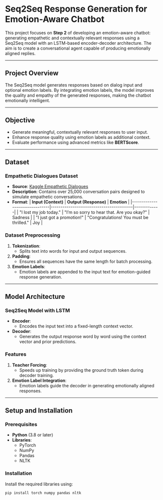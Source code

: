 # Seq2Seq Response Generation for Emotion-Aware Chatbot

This project focuses on **Step 2** of developing an emotion-aware chatbot: generating empathetic and contextually relevant responses using a Seq2Seq model with an LSTM-based encoder-decoder architecture. The aim is to create a conversational agent capable of producing emotionally aligned replies.

---

## **Project Overview**

The Seq2Seq model generates responses based on dialog input and optional emotion labels. By integrating emotion labels, the model improves the quality and empathy of the generated responses, making the chatbot emotionally intelligent.

---

## **Objective**

- Generate meaningful, contextually relevant responses to user input.
- Enhance response quality using emotion labels as additional context.
- Evaluate performance using advanced metrics like **BERTScore**.

---

## **Dataset**

### **Empathetic Dialogues Dataset**
- **Source**: [Kaggle Empathetic Dialogues](https://www.kaggle.com/datasets/atharvjairath/empathetic-dialogues-facebook-ai)
- **Description**: Contains over 25,000 conversation pairs designed to simulate empathetic conversations.
- **Format**:
  | **Input (Context)**            | **Output (Response)**                   | **Emotion** |
  |--------------------------------|------------------------------------------|-------------|
  | "I lost my job today."         | "I’m so sorry to hear that. Are you okay?" | Sadness     |
  | "I just got a promotion!"      | "Congratulations! You must be thrilled."  | Joy         |

### **Dataset Preprocessing**
1. **Tokenization**:
   - Splits text into words for input and output sequences.
2. **Padding**:
   - Ensures all sequences have the same length for batch processing.
3. **Emotion Labels**:
   - Emotion labels are appended to the input text for emotion-guided response generation.

---

## **Model Architecture**

### **Seq2Seq Model with LSTM**
- **Encoder**:
  - Encodes the input text into a fixed-length context vector.
- **Decoder**:
  - Generates the output response word by word using the context vector and prior predictions.

### **Features**
1. **Teacher Forcing**:
   - Speeds up training by providing the ground truth token during decoder training.
2. **Emotion Label Integration**:
   - Emotion labels guide the decoder in generating emotionally aligned responses.

---

## **Setup and Installation**

### **Prerequisites**
- **Python** (3.8 or later)
- **Libraries**:
  - PyTorch
  - NumPy
  - Pandas
  - NLTK

### **Installation**
Install the required libraries using:
```bash
pip install torch numpy pandas nltk

